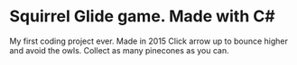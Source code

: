# Squirrel Glide game. Made with C#
My first coding project ever. Made in 2015
Click arrow up to bounce higher and avoid the owls.
Collect as many pinecones as you can.
